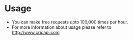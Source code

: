 # Usage 

- You can make free requests upto 100,000 times per hour.   
- For more information about usage please refer to http://www.cricapi.com

